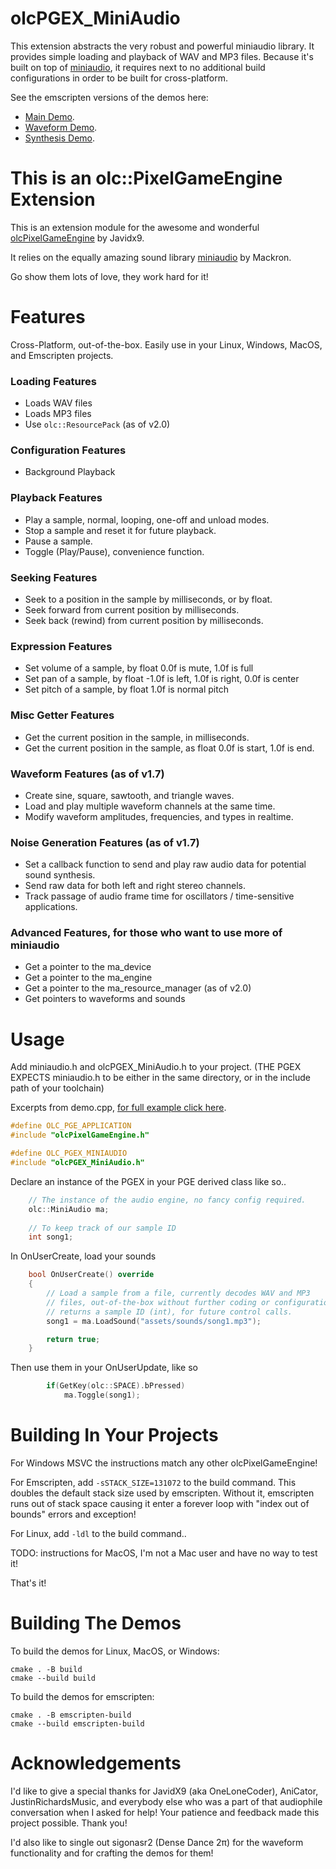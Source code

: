 # olcPGEX_MiniAudio

This extension abstracts the very robust and powerful miniaudio
library. It provides simple loading and playback of WAV and MP3
files. Because it's built on top of [miniaudio](https://miniaud.io), it requires next
to no additional build configurations in order to be built
for cross-platform.

See the emscripten versions of the demos here:
* [Main Demo](https://www.moros1138.com/demos/olcPGEX_MiniAudio/).
* [Waveform Demo](https://www.moros1138.com/demos/olcPGEX_MiniAudio/demo_waveform.html).
* [Synthesis Demo](https://www.moros1138.com/demos/olcPGEX_MiniAudio/demo_synthesis.html).

# This is an olc::PixelGameEngine Extension

This is an extension module for the awesome and wonderful [olcPixelGameEngine](https://github.com/OneLoneCoder/olcPixelGameEngine) by Javidx9.

It relies on the equally amazing sound library [miniaudio](https://miniaud.io) by Mackron.

Go show them lots of love, they work hard for it!

# Features

Cross-Platform, out-of-the-box. Easily use in your Linux, Windows, MacOS, and Emscripten projects.

### Loading Features
* Loads WAV files
* Loads MP3 files
* Use ``olc::ResourcePack`` (as of v2.0)

### Configuration Features
* Background Playback

### Playback Features
* Play a sample, normal, looping, one-off and unload modes.
* Stop a sample and reset it for future playback.
* Pause a sample.
* Toggle (Play/Pause), convenience function.

### Seeking Features
* Seek to a position in the sample by milliseconds, or by float.
* Seek forward from current position by milliseconds.
* Seek back (rewind) from current position by milliseconds.

### Expression Features
* Set volume of a sample, by float 0.0f is mute, 1.0f is full
* Set pan of a sample, by float -1.0f is left, 1.0f is right, 0.0f is center
* Set pitch of a sample, by float 1.0f is normal pitch

### Misc Getter Features
* Get the current position in the sample, in milliseconds.
* Get the current position in the sample, as float 0.0f is start, 1.0f is end.

### Waveform Features (as of v1.7)
* Create sine, square, sawtooth, and triangle waves.
* Load and play multiple waveform channels at the same time.
* Modify waveform amplitudes, frequencies, and types in realtime.

### Noise Generation Features (as of v1.7)
* Set a callback function to send and play raw audio data for potential sound synthesis.
* Send raw data for both left and right stereo channels.
* Track passage of audio frame time for oscillators / time-sensitive applications.

###  Advanced Features, for those who want to use more of miniaudio
* Get a pointer to the ma_device
* Get a pointer to the ma_engine
* Get a pointer to the ma_resource_manager (as of v2.0)
* Get pointers to waveforms and sounds

# Usage

Add miniaudio.h and olcPGEX_MiniAudio.h to your project. (THE PGEX EXPECTS miniaudio.h to be either in the same directory, or in the include path of your toolchain)

Excerpts from demo.cpp, [for full example click here](demo/demo.cpp).


```cpp
#define OLC_PGE_APPLICATION
#include "olcPixelGameEngine.h"

#define OLC_PGEX_MINIAUDIO
#include "olcPGEX_MiniAudio.h"
```

Declare an instance of the PGEX in your PGE derived class like so..

```cpp
    // The instance of the audio engine, no fancy config required.
    olc::MiniAudio ma;
    
    // To keep track of our sample ID
    int song1;
```

In OnUserCreate, load your sounds

```cpp
    bool OnUserCreate() override
    {
        // Load a sample from a file, currently decodes WAV and MP3
        // files, out-of-the-box without further coding or configuration.
        // returns a sample ID (int), for future control calls.
        song1 = ma.LoadSound("assets/sounds/song1.mp3");

        return true;
    }
```

Then use them in your OnUserUpdate, like so

```cpp
        if(GetKey(olc::SPACE).bPressed)
            ma.Toggle(song1);
```
# Building In Your Projects

For Windows MSVC the instructions match any other olcPixelGameEngine!

For Emscripten, add ``-sSTACK_SIZE=131072`` to the build command. This doubles the default stack size used by emscripten. Without it, emscripten runs out of stack space causing it enter a forever loop with "index out of bounds" errors and exception!

For Linux, add ``-ldl`` to the build command..

TODO: instructions for MacOS, I'm not a Mac user and have no way to test it!

That's it!

# Building The Demos

To build the demos for Linux, MacOS, or Windows:
```
cmake . -B build
cmake --build build
```

To build the demos for emscripten:

```
cmake . -B emscripten-build
cmake --build emscripten-build
```

# Acknowledgements

I'd like to give a special thanks for JavidX9 (aka OneLoneCoder), AniCator, JustinRichardsMusic, and everybody else who was a part of that audiophile conversation when I asked for help! Your patience and feedback made this project possible. Thank you!

I'd also like to single out sigonasr2 (Dense Dance 2π) for the waveform functionality and for crafting the demos for them!
